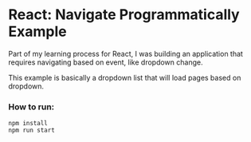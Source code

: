 # React: Navigate Programmatically Example
Part of my learning process for React, I was building an application that requires navigating based on event, like dropdown change.

This example is basically a dropdown list that will load pages based on dropdown.


### How to run:

```
npm install
npm run start
```


